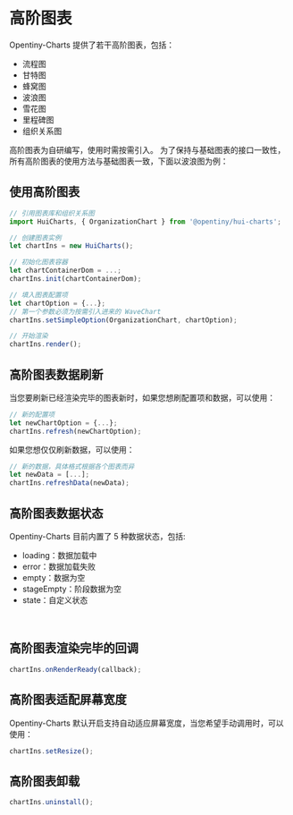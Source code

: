 # 高阶图表

Opentiny-Charts 提供了若干高阶图表，包括：

- 流程图
- 甘特图
- 蜂窝图
- 波浪图
- 雪花图
- 里程碑图
- 组织关系图

高阶图表为自研编写，使用时需按需引入。
为了保持与基础图表的接口一致性，所有高阶图表的使用方法与基础图表一致，下面以波浪图为例：

## 使用高阶图表

```javascript
// 引用图表库和组织关系图
import HuiCharts, { OrganizationChart } from '@opentiny/hui-charts';

// 创建图表实例
let chartIns = new HuiCharts();

// 初始化图表容器
let chartContainerDom = ...;
chartIns.init(chartContainerDom);

// 填入图表配置项
let chartOption = {...};
// 第一个参数必须为按需引入进来的 WaveChart
chartIns.setSimpleOption(OrganizationChart, chartOption);

// 开始渲染
chartIns.render();
```

## 高阶图表数据刷新

当您要刷新已经渲染完毕的图表新时，如果您想刷配置项和数据，可以使用：
```javascript
// 新的配置项
let newChartOption = {...};
chartIns.refresh(newChartOption);
```

如果您想仅仅刷新数据，可以使用：

```javascript
// 新的数据，具体格式根据各个图表而异
let newData = [...];
chartIns.refreshData(newData);
```

## 高阶图表数据状态
Opentiny-Charts 目前内置了 5 种数据状态，包括:
- loading：数据加载中
- error：数据加载失败
- empty：数据为空
- stageEmpty：阶段数据为空
- state：自定义状态

</br>

## 高阶图表渲染完毕的回调
```javascript
chartIns.onRenderReady(callback);
```

## 高阶图表适配屏幕宽度
Opentiny-Charts 默认开启支持自动适应屏幕宽度，当您希望手动调用时，可以使用：
```javascript
chartIns.setResize();
```

## 高阶图表卸载
```javascript
chartIns.uninstall();
```

